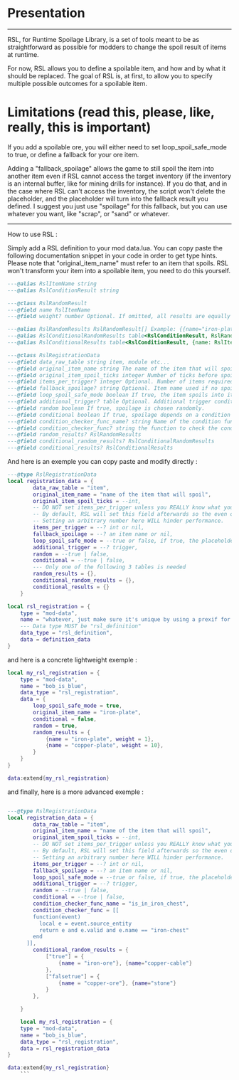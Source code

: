 # Presentation
---------
RSL, for Runtime Spoilage Library, is a set of tools meant to be as straightforward as possible for modders to change the spoil result of items at runtime.

For now, RSL allows you to define a spoilable item, and how and by what it should be replaced.
The goal of RSL is, at first, to allow you to specify multiple possible outcomes for a spoilable item.

# Limitations (read this, please, like, really, this is important)

If you add a spoilable ore, you will either need to set loop_spoil_safe_mode to true, or define a fallback for your ore item.

Adding a "fallback_spoilage" allows the game to still spoil the item into another item even if RSL cannot access the target inventory (if the inventory is an internal buffer, like for mining drills for instance).
If you do that, and in the case where RSL can't access the inventory, the script won't delete the placeholder, and the placeholder will turn into the fallback result you defined. I suggest you just use "spoilage" for this fallback, but you can use whatever you want, like "scrap", or "sand" or whatever.

------
How to use RSL :

Simply add a RSL definition to your mod data.lua. You can copy paste the following documentation snippet in your code in order to get type hints.
Please note that "original_item_name" must refer to an item that spoils. RSL won't transform your item into a spoilable item, you need to do this yourself.

```lua
---@alias RslItemName string
---@alias RslConditionResult string

---@class RslRandomResult
---@field name RslItemName
---@field weight? number Optional. If omitted, all results are equally weighted.

---@alias RslRandomResults RslRandomResult[] Example: {{name="iron-plate"}, {name="copper-plate"}} or {{name="iron-plate", weight = 1}, {name="copper-plate", weight = 3}}
---@alias RslConditionalRandomResults table<RslConditionResult, RslRandomResults> Example: { ["day"] = {{name="ice", weight=10}, {name = "stone", weight=1}} }
---@alias RslConditionalResults table<RslConditionResult, {name: RslItemName}> Example: { ["night"] = "sunflower"

---@class RslRegistrationData
---@field data_raw_table string item, module etc...
---@field original_item_name string The name of the item that will spoil.
---@field original_item_spoil_ticks integer Number of ticks before spoilage occurs.
---@field items_per_trigger? integer Optional. Number of items required to trigger spoilage.
---@field fallback_spoilage? string Optional. Item name used if no spoilage result is determined.
---@field loop_spoil_safe_mode boolean If true, the item spoils into itself if no result is available.
---@field additional_trigger? table Optional. Additional trigger conditions.
---@field random boolean If true, spoilage is chosen randomly.
---@field conditional boolean If true, spoilage depends on a condition function.
---@field condition_checker_func_name? string Name of the condition function used.
---@field condition_checker_func? string the function to check the condition
---@field random_results? RslRandomResults
---@field conditional_random_results? RslConditionalRandomResults
---@field conditional_results? RslConditionalResults
```
And here is an exemple you can copy paste and modify directly :


```lua
---@type RslRegistrationData
local registration_data = {
        data_raw_table = "item",
        original_item_name = "name of the item that will spoil",
        original_item_spoil_ticks = --int,
        -- DO NOT set items_per_trigger unless you REALLY know what you are doing.
        -- By default, RSL will set this field afterwards so the even only triggers ONCE per item stack.
        -- Setting an arbitrary number here WILL hinder performance.
        items_per_trigger = --? int or nil,
        fallback_spoilage = --? an item name or nil,
        loop_spoil_safe_mode = --true or false, if true, the placeholder will spoil into itself if it cannot be replaced by RSL, if false, it will simply disappear. Defaults to true if not specified.,
        additional_trigger = --? trigger,
        random = --true | false,
        conditional = --true | false,
        --- Only one of the following 3 tables is needed
        random_results = {},
        conditional_random_results = {},
        conditional_results = {}
    }

local rsl_registration = {
    type = "mod-data",
    name = "whatever, just make sure it's unique by using a prexif for instance",
    --- Data type MUST be "rsl_definition"
    data_type = "rsl_definition",
    data = definition_data
}
```

and here is a concrete lightweight exemple :

```lua
local my_rsl_registration = {
    type = "mod-data",
    name = "bob_is_blue",
    data_type = "rsl_registration",
    data = {
        loop_spoil_safe_mode = true,
        original_item_name = "iron-plate",
        conditional = false,
        random = true,
        random_results = {
            {name = "iron-plate", weight = 1},
            {name = "copper-plate", weight = 10},
        }
    }
}

data:extend{my_rsl_registration}
```
and finally, here is a more advanced exemple : 

```lua

---@type RslRegistrationData
local registration_data = {
        data_raw_table = "item",
        original_item_name = "name of the item that will spoil",
        original_item_spoil_ticks = --int,
        -- DO NOT set items_per_trigger unless you REALLY know what you are doing.
        -- By default, RSL will set this field afterwards so the even only triggers ONCE per item stack.
        -- Setting an arbitrary number here WILL hinder performance.
        items_per_trigger = --? int or nil,
        fallback_spoilage = --? an item name or nil,
        loop_spoil_safe_mode = --true or false, if true, the placeholder will spoil into itself if it cannot be replaced by RSL, if false, it will simply disappear. Defaults to true if not specified.,
        additional_trigger = --? trigger,
        random = --true | false,
        conditional = --true | false,
        condition_checker_func_name = "is_in_iron_chest",
        condition_checker_func = [[
        function(event)
          local e = event.source_entity
          return e and e.valid and e.name == "iron-chest"
        end
      ]],
        conditional_random_results = {
            ["true"] = {
                {name = "iron-ore"}, {name="copper-cable"}
            },
            ["falsetrue"] = {
                {name = "copper-ore"}, {name="stone"}
            }
        },

    }

    local my_rsl_registration = {
    type = "mod-data",
    name = "bob_is_blue",
    data_type = "rsl_registration",
    data = rsl_registration_data
}

data:extend{my_rsl_registration}
    ```
